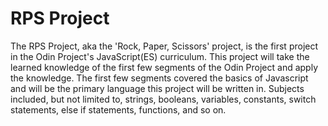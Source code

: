 # RPS Project

The RPS Project, aka the 'Rock, Paper, Scissors' project, is the first project in the Odin Project's JavaScript(ES) curriculum.
This project will take the learned knowledge of the first few segments of the Odin Project and apply the knowledge.
The first few segments covered the basics of Javascript and will be the primary language this project will be written in.
Subjects included, but not limited to, strings, booleans, variables, constants, switch statements, else if statements, functions, and so on.
